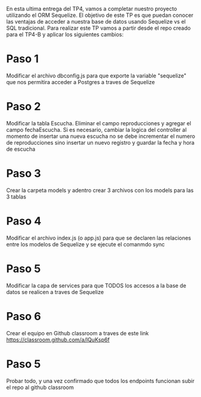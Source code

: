 
 


En esta ultima entrega del TP4, vamos a completar nuestro proyecto utilizando el ORM Sequelize.
El objetivo de este TP es que puedan conocer las ventajas de acceder a nuestra base de datos usando Sequelize vs el SQL tradicional.
Para realizar este TP vamos a partir desde el repo creado para el TP4-B y aplicar los siguientes cambios:


# Paso 1
Modificar el archivo dbconfig.js para que exporte la variable "sequelize" que nos permitira acceder a Postgres a traves de Sequelize

# Paso 2
Modificar la tabla Escucha. Eliminar el campo reproducciones y agregar el campo fechaEscucha. Si es necesario, cambiar la logica del controller al momento de insertar una nueva escucha no se debe incrementar el numero de reproducciones sino insertar un nuevo registro y guardar la fecha y hora de escucha

# Paso 3
Crear la carpeta models y adentro crear 3 archivos con los models para las 3 tablas

# Paso 4
Modificar el archivo index.js (o app.js) para que se declaren las relaciones entre los modelos de Sequelize y se ejecute el comanmdo sync

# Paso 5
Modificar la capa de services para que TODOS los accesos a la base de datos se realicen a traves de Sequelize

# Paso 6
Crear el equipo en Github classroom a traves de este link https://classroom.github.com/a/lQuKsp6f

# Paso 5
Probar todo, y una vez confirmado que todos los endpoints funcionan subir el repo al github classroom
